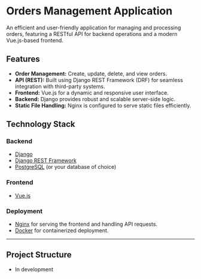 # Orders Management Application

An efficient and user-friendly application for managing and processing orders, featuring a RESTful API for backend operations and a modern Vue.js-based frontend.  

## Features
- **Order Management:** Create, update, delete, and view orders.
- **API (REST):** Built using Django REST Framework (DRF) for seamless integration with third-party systems.
- **Frontend:** Vue.js for a dynamic and responsive user interface.
- **Backend:** Django provides robust and scalable server-side logic.
- **Static File Handling:** Nginx is configured to serve static files efficiently.

## Technology Stack
### Backend
- [Django](https://www.djangoproject.com/)
- [Django REST Framework](https://www.django-rest-framework.org/)
- [PostgreSQL](https://www.postgresql.org/) (or your database of choice)

### Frontend
- [Vue.js](https://vuejs.org/)

### Deployment
- [Nginx](https://nginx.org/) for serving the frontend and handling API requests.
- [Docker](https://www.docker.com/) for containerized deployment.

---

## Project Structure
- In development